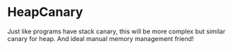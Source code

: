 # HeapCanary
Just like programs have stack canary, this will be more complex but similar canary for heap. And ideal manual memory management friend!

